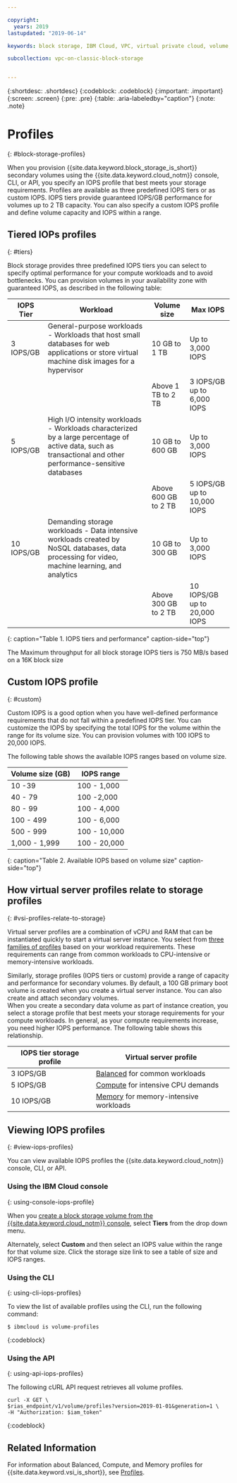 ```yaml
---

copyright:
  years: 2019
lastupdated: "2019-06-14"

keywords: block storage, IBM Cloud, VPC, virtual private cloud, volume, profile, volume profile, data storage, storage profile, virtual server instance, instance

subcollection: vpc-on-classic-block-storage


---
```


{:shortdesc: .shortdesc}
{:codeblock: .codeblock}
{:important: .important}
{:screen: .screen}
{:pre: .pre}
{:table: .aria-labeledby="caption"}
{:note: .note}


# Profiles
{: #block-storage-profiles}

When you provision {{site.data.keyword.block_storage_is_short}} secondary volumes using the {{site.data.keyword.cloud_notm}} console, CLI, or API, you specify an IOPS profile that best meets your storage requirements. Profiles are available as three predefined IOPS tiers or as custom IOPS.  IOPS tiers provide guaranteed IOPS/GB performance for volumes up to 2 TB capacity. You can also specify a custom IOPS profile and define volume capacity and IOPS within a range.

## Tiered IOPs profiles
{: #tiers}

Block storage provides three predefined IOPS tiers you can select to specify optimal performance for your compute workloads and to avoid bottlenecks. You can provision volumes in your availability zone with guaranteed IOPS, as described in the following table:

| IOPS Tier | Workload | Volume size | Max IOPS |
|-----------|----------|-------------|----------|
| 3 IOPS/GB | General-purpose workloads - Workloads that host small databases for web applications or store virtual machine disk images for a hypervisor | 10 GB to 1 TB | Up to 3,000 IOPS |
| | | Above 1 TB to 2 TB | 3 IOPS/GB up to 6,000 IOPS |
| 5 IOPS/GB | High I/O intensity workloads - Workloads characterized by a large percentage of active data, such as transactional and other performance-sensitive databases| 10 GB to 600 GB | Up to 3,000 IOPS |
| | | Above 600 GB to 2 TB | 5 IOPS/GB up to 10,000 IOPS|
| 10 IOPS/GB | Demanding storage workloads - Data intensive workloads created by NoSQL databases, data processing for video, machine learning, and analytics | 10 GB to 300 GB | Up to 3,000 IOPS |
| | | Above 300 GB to 2 TB | 10 IOPS/GB up to 20,000 IOPS |
{: caption="Table 1. IOPS tiers and performance" caption-side="top"}

The Maximum throughput for all block storage IOPS tiers is 750 MB/s based on a 16K block size

## Custom IOPS profile
{: #custom}

Custom IOPS is a good option when you have well-defined performance requirements that do not fall within a predefined IOPS tier. You can customize the IOPS by specifying the total IOPS for the volume within the range for its volume size. You can provision volumes with 100 IOPS to 20,000 IOPS.

The following table shows the available IOPS ranges based on volume size.

| Volume size (GB) | IOPS range |
|-------------|--------------|
| 10 -39   | 100 - 1,000 |
| 40 - 79 | 100 -2,000 |
| 80 - 99 | 100 - 4,000 |
| 100 - 499 | 100 - 6,000 |
| 500 - 999 | 100 - 10,000 |
| 1,000 - 1,999 | 100 - 20,000 |
{: caption="Table 2. Available IOPS based on volume size" caption-side="top"}

## How virtual server profiles relate to storage profiles
{: #vsi-profiles-relate-to-storage}

Virtual server profiles are a combination of vCPU and RAM that can be instantiated quickly to start a virtual server instance.  You select from [three families of profiles](/docs/vpc-on-classic-vsi?topic=vpc-on-classic-vsi-profiles)
based on your workload requirements.  These requirements can range from common workloads to CPU-intensive or memory-intensive workloads.  

Similarly, storage profiles (IOPS tiers or custom) provide a range of capacity and performance for secondary volumes.  By default, a
100 GB primary boot volume is created when you create a virtual server instance.  You can also create and attach secondary volumes.  
When you create a secondary data volume as part of instance creation, you select a storage profile that best meets your storage
requirements for your compute workloads. In general, as your compute requirements increase, you need higher IOPS performance.  The following table shows this relationship.

| IOPS tier storage profile | Virtual server profile |
|-----------------|------------------------|
| 3 IOPS/GB       | [Balanced](/docs/vpc-on-classic-vsi?topic=vpc-on-classic-vsi-profiles#balanced) for common workloads |
| 5 IOPS/GB       | [Compute](/docs/vpc-on-classic-vsi?topic=vpc-on-classic-vsi-profiles#compute) for intensive CPU demands |
| 10 IOPS/GB      | [Memory](/docs/vpc-on-classic-vsi?topic=vpc-on-classic-vsi-profiles#memory) for memory-intensive workloads |

## Viewing IOPS profiles
{: #view-iops-profiles}

You can view available IOPS profiles the {{site.data.keyword.cloud_notm}} console, CLI, or API.

### Using the IBM Cloud console
{: using-console-iops-profile}

 When you [create a block storage volume from the {{site.data.keyword.cloud_notm}} console](/docs/vpc-on-classic-block-storage?topic=vpc-on-classic-block-storage-creating-block-storage), select **Tiers** from the drop down menu.

 Alternately, select **Custom** and then select an IOPS value within the range for that volume size. Click the storage size link to see a table of size and IOPS ranges.

 ### Using the CLI
 {: using-cli-iops-profiles}

 To view the list of available profiles using the CLI, run the following command:
```
$ ibmcloud is volume-profiles
```
{:codeblock}

### Using the API
{: using-api-iops-profiles}

The following cURL API request retrieves all volume profiles.

```
curl -X GET \
$rias_endpoint/v1/volume/profiles?version=2019-01-01&generation=1 \
-H "Authorization: $iam_token"
```
{:codeblock}

## Related Information

For information about Balanced, Compute, and Memory profiles for {{site.data.keyword.vsi_is_short}}, see [Profiles](/docs/vpc-on-classic-vsi?topic=vpc-on-classic-vsi-profiles).
